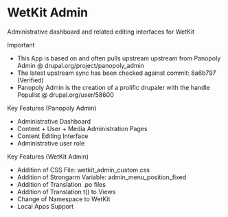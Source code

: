 WetKit Admin
==============
Administrative dashboard and related editing interfaces for WetKit

Important
* This App is based on and often pulls upstream upstream from Panopoly Admin @ drupal.org/project/panopoly_admin
* The latest upstream sync has been checked against commit: 8a6b797 (Verified)
* Panopoly Admin is the creation of a prolific drupaler with the handle Populist @ drupal.org/user/58600

Key Features (Panopoly Admin)
* Administrative Dashboard
* Content + User + Media Administration Pages
* Content Editing Interface
* Administrative user role

Key Features (WetKit Admin)
* Addition of CSS File: wetkit_admin_custom.css
* Addition of Strongarm Variable: admin_menu_position_fixed
* Addition of Translation .po files
* Addition of Translation t() to Views
* Change of Namespace to WetKit
* Local Apps Support
